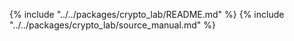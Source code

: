 {% include "../../packages/crypto_lab/README.md" %}
{% include "../../packages/crypto_lab/source_manual.md" %}